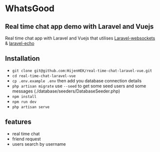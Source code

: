 # WhatsGood

## Real time chat app demo with Laravel and Vuejs

Real time chat app with Laravel and Vuejs that utilises [Laravel-websockets](https://github.com/beyondcode/laravel-websockets) &  [laravel-echo](https://www.npmjs.com/package/laravel-echo)

## Installation

- `git clone git@github.com:HijenHEK/real-time-chat-laravel-vue.git`
- `cd real-time-chat-laravel-vue`
- `cp .env.example .env` then add you database connection details
- `php artisan migrate` use `--seed` to get some seed users and some messages (./database/seeders/DatabaseSeeder.php)
- `npm install`
- `npm run dev`
- `php artisan serve`
   
## features 

- real time chat
- friend request
- users search by username



